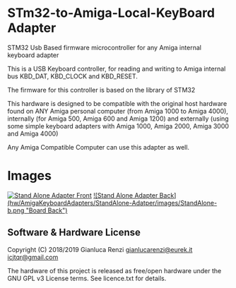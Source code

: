 STm32-to-Amiga-Local-KeyBoard Adapter
=====================================

STM32 Usb Based firmware microcontroller for any Amiga internal keyboard adapter

This is a USB Keyboard controller, for reading and writing to Amiga internal bus KBD_DAT, KBD_CLOCK and KBD_RESET.

The firmware for this controller is based on the library of STM32

This hardware is designed to be compatible with the original host
hardware found on ANY Amiga personal computer (from Amiga 1000 to Amiga 4000),
internally (for Amiga 500, Amiga 600 and Amiga 1200) and externally (using some
simple keyboard adapters with Amiga 1000, Amiga 2000, Amiga 3000 and Amiga 4000)

Any Amiga Compatible Computer can use this adapter as well.

# Images
[![Stand Alone Adapter Front](hw/AmigaKeyboardAdapters/StandAlone-Adatper/images/StandAlone-f.png "Board Front")](#features)
[![Stand Alone Adapter Back] (hw/AmigaKeyboardAdapters/StandAlone-Adatper/images/StandAlone-b.png "Board Back")](#features)

Software & Hardware License
---------------------------
Copyright (C) 2018/2019 Gianluca Renzi <gianlucarenzi@eurek.it> <icjtqr@gmail.com>

The hardware of this project is released as free/open hardware under the
GNU GPL v3 License terms. See licence.txt for details.

